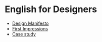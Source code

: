 # English for Designers

- [Design Manifesto](01-design-manifesto/index.md)
- [First Impressions](02-first-impressions)
- [Case study](03-Portfolios)
